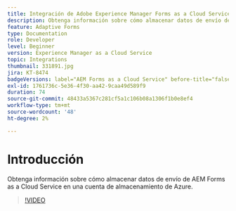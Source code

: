 ```yaml
---
title: Integración de Adobe Experience Manager Forms as a Cloud Service con Azure Storage
description: Obtenga información sobre cómo almacenar datos de envío de AEM Forms en una cuenta de almacenamiento de Azure.
feature: Adaptive Forms
type: Documentation
role: Developer
level: Beginner
version: Experience Manager as a Cloud Service
topic: Integrations
thumbnail: 331891.jpg
jira: KT-8474
badgeVersions: label="AEM Forms as a Cloud Service" before-title="false"
exl-id: 1761736c-5e36-4f30-aa42-9caa49d589f9
duration: 74
source-git-commit: 48433a5367c281cf5a1c106b08a1306f1b0e8ef4
workflow-type: tm+mt
source-wordcount: '48'
ht-degree: 2%

---
```


# Introducción

Obtenga información sobre cómo almacenar datos de envío de AEM Forms as a Cloud Service en una cuenta de almacenamiento de Azure.

>[!VIDEO](https://video.tv.adobe.com/v/336028?quality=12&learn=on)
